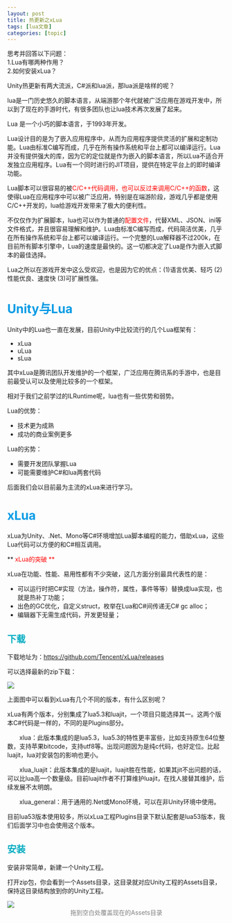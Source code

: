 ```yaml
---
layout: post
title: 热更新之xLua 
tags: [lua文章]
categories: [topic]
---
```

<p>思考并回答以下问题：<br/>1.Lua有哪两种作用？<br/>2.如何安装xLua？</p>


<p>Unity热更新有两大流派，C#派和lua派，那lua派是啥样的呢？</p>
<p>lua是一门历史悠久的脚本语言，从端游那个年代就被广泛应用在游戏开发中，所以到了现在的手游时代，有很多团队也让lua技术再次发展了起来。</p>
<p>Lua 是一个小巧的脚本语言，于1993年开发。</p>
<p>Lua设计目的是为了嵌入应用程序中，从而为应用程序提供灵活的扩展和定制功能。Lua由标准C编写而成，几乎在所有操作系统和平台上都可以编译运行。Lua并没有提供强大的库，因为它的定位就是作为嵌入的脚本语言，所以Lua不适合开发独立应用程序。Lua有一个同时进行的JIT项目，提供在特定平台上的即时编译功能。</p>
<p>Lua脚本可以很容易的被<span style="color:red">C/C++代码调用，也可以反过来调用C/C++的函数</span>，这使得Lua在应用程序中可以被广泛应用，特别是在端游阶段，游戏几乎都是使用C/C++开发的，lua给游戏开发带来了极大的便利性。</p>
<p>不仅仅作为扩展脚本，lua也可以作为普通的<span style="color:red">配置文件</span>，代替XML、JSON、ini等文件格式，并且很容易理解和维护。Lua由标准C编写而成，代码简洁优美，几乎在所有操作系统和平台上都可以编译运行。一个完整的Lua解释器不过200k，在目前所有脚本引擎中，Lua的速度是最快的。这一切都决定了Lua是作为嵌入式脚本的最佳选择。</p>
<p>Lua之所以在游戏开发中这么受欢迎，也是因为它的优点：(1)语言优美、轻巧 (2)性能优良、速度快 (3)可扩展性强。</p>
<h1 id="Unity与Lua"><a href="#Unity与Lua" class="headerlink" title="Unity与Lua"></a><span style="color:#039BE5;">Unity与Lua</span></h1><p>Unity中的Lua也一直在发展，目前Unity中比较流行的几个Lua框架有：</p>
<ul>
<li>xLua</li>
<li>uLua</li>
<li>sLua</li>
</ul>
<p>其中xLua是腾讯团队开发维护的一个框架，广泛应用在腾讯系的手游中，也是目前最受认可以及使用比较多的一个框架。</p>
<p>相对于我们之前学过的ILRuntime呢，lua也有一些优势和弱势。</p>
<p>Lua的优势：</p>
<ul>
<li>技术更为成熟</li>
<li>成功的商业案例更多</li>
</ul>
<p>Lua的劣势：</p>
<ul>
<li>需要开发团队掌握Lua</li>
<li>可能需要维护C#和lua两套代码</li>
</ul>
<p>后面我们会以目前最为主流的xLua来进行学习。</p>
<h1 id="xLua"><a href="#xLua" class="headerlink" title="xLua"></a><span style="color:#039BE5;">xLua<span></span></span></h1><p>xLua为Unity、.Net、Mono等C#环境增加Lua脚本编程的能力，借助xLua，这些Lua代码可以方便的和C#相互调用。</p>
<p>** <span style="color:red;">xLua的突破<span> **</span></span></p>
<p>xLua在功能、性能、易用性都有不少突破，这几方面分别最具代表性的是：</p>
<ul>
<li>可以运行时把C#实现（方法，操作符，属性，事件等等）替换成lua实现，也就是热补丁功能；</li>
<li>出色的GC优化，自定义struct，枚举在Lua和C#间传递无C# gc alloc；</li>
<li>编辑器下无需生成代码，开发更轻量；</li>
</ul>
<h2 id="下载"><a href="#下载" class="headerlink" title="下载"></a><span style="color:#00ACC1;">下载</span></h2><p>下载地址为：<a href="https://github.com/Tencent/xLua/releases" target="_blank" rel="noopener noreferrer">https://github.com/Tencent/xLua/releases</a></p>
<p>可以选择最新的zip下载：</p>
<img src="https://chebincarl.github.io//2019/06/22/热更新之xLua/1.png"/>

<p>上面图中可以看到xLua有几个不同的版本，有什么区别呢？</p>
<p>xLua有两个版本，分别集成了lua5.3和luajit，一个项目只能选择其一。这两个版本C#代码是一样的，不同的是Plugins部分。</p>
<p>  xlua：此版本集成的是lua5.3，lua5.3的特性更丰富些，比如支持原生64位整数，支持苹果bitcode，支持utf8等。出现问题因为是纯c代码，也好定位。比起luajit，lua对安装包的影响也更小。</p>
<p>  xlua_luajit：此版本集成的是luajit，luajit胜在性能，如果其jit不出问题的话，可以比lua高一个数量级。目前luajit作者不打算维护luajit，在找人接替其维护，后续发展不太明朗。</p>
<p>  xlua_general：用于通用的.Net或Mono环境，可以在非Unity环境中使用。</p>
<p>目前lua53版本使用较多，所以xLua工程Plugins目录下默认配套是lua53版本，我们后面学习中也会使用这个版本。</p>
<h2 id="安装"><a href="#安装" class="headerlink" title="安装"></a><span style="color:#00ACC1;">安装</span></h2><p>安装非常简单，新建一个Unity工程。</p>
<p>打开zip包，你会看到一个Assets目录，这目录就对应Unity工程的Assets目录，保持这目录结构放到你的Unity工程。</p>
<img src="https://chebincarl.github.io//2019/06/22/热更新之xLua/2.png"/>
<center><font color="gray">拖到空白处覆盖现在的Assets目录</font></center>